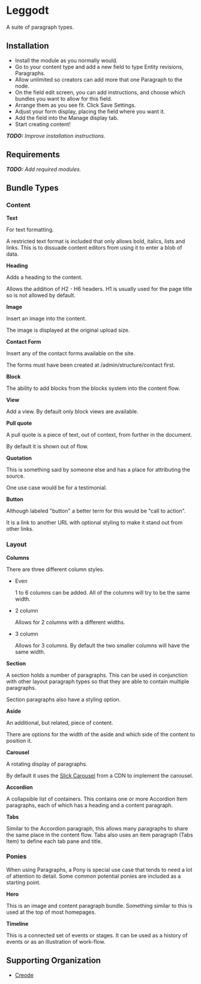 Leggodt
=======

A suite of paragraph types.

Installation
------------

  * Install the module as you normally would.
  * Go to your content type and add a new field to type Entity revisions, Paragraphs.
  * Allow unlimited so creators can add more that one Paragraph to the node.
  * On the field edit screen, you can add instructions, and choose which bundles you want to allow for this field.
  * Arrange them as you see fit. Click Save Settings.
  * Adjust your form display, placing the field where you want it.
  * Add the field into the Manage display tab.
  * Start creating content!
  
_**TODO:** Improve installation instructions._

Requirements
------------

_**TODO:** Add required modules._

Bundle Types
------------

### Content

**Text**

For text formatting.

A restricted text format is included that only allows bold, italics, lists and links.
This is to dissuade content editors from using it to enter a blob of data.

**Heading**

Adds a heading to the content.

Allows the addition of H2 - H6 headers. H1 is usually used for the page title so is not allowed by default.

**Image**

Insert an image into the content.

The image is displayed at the original upload size.

**Contact Form**

Insert any of the contact forms available on the site.

The forms must have been created at /admin/structure/contact first. 

**Block**

The ability to add blocks from the blocks system into the content flow.

**View**

Add a view. By default only block views are available.

**Pull quote**

A pull quote is a piece of text, out of context, from further in the document.

By default it is shown out of flow.

**Quotation**

This is something said by someone else and has a place for attributing the source.

One use case would be for a testimonial. 

**Button**

Although labeled "button" a better term for this would be "call to action".

It is a link to another URL with optional styling to make it stand out from other links. 

### Layout

**Columns**

There are three different column styles.

- Even

  1 to 6 columns can be added. All of the columns will try to be the same width.

- 2 column

  Allows for 2 columns with a different widths.

- 3 column

  Allows for 3 columns. By default the two smaller columns will have the same width.

**Section**

A section holds a number of paragraphs. This can be used in conjunction with other layout paragraph types so that they
are able to contain multiple paragraphs.

Section paragraphs also have a styling option.

**Aside**

An additional, but related, piece of content.

There are options for the width of the aside and which side of the content to position it.

**Carousel**

A rotating display of paragraphs.

By default it uses the [Slick Carousel](http://kenwheeler.github.io/slick/) from a CDN to implement the carousel.

**Accordion**

A collapsible list of containers. This contains one or more Accordion Item paragraphs, each of which has a heading and a
content paragraph.

**Tabs**

Similar to the Accordion paragraph, this allows many paragraphs to share the same place in the content flow. Tabs also
uses an item paragraph (Tabs Item) to define each tab pane and title.

### Ponies

When using Paragraphs, a Pony is special use case that tends to need a lot of attention to detail. Some common potential
ponies are included as a starting point. 

**Hero**

This is an image and content paragraph bundle. Something similar to this is used at the top of most homepages.  

**Timeline**

This is a connected set of events or stages.  It can be used as a history of events or as an illustration of work-flow.

Supporting Organization
-----------------------

- [Creode](http://www.creode.co.uk/)
